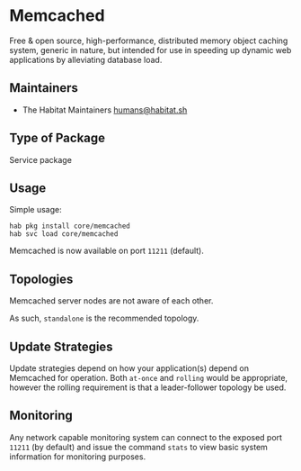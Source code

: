 # Memcached

Free & open source, high-performance, distributed memory object caching system, generic in nature, but intended for use in speeding up dynamic web applications by alleviating database load.

## Maintainers

* The Habitat Maintainers <humans@habitat.sh>

## Type of Package

Service package

## Usage

Simple usage:

```
hab pkg install core/memcached
hab svc load core/memcached
```

Memcached is now available on port `11211` (default).

## Topologies

Memcached server nodes are not aware of each other.

As such, `standalone` is the recommended topology.

## Update Strategies

Update strategies depend on how your application(s) depend on Memcached for operation. Both `at-once` and `rolling` would be appropriate, however the rolling requirement is that a leader-follower topology be used.

## Monitoring

Any network capable monitoring system can connect to the exposed port `11211` (by default) and issue the command `stats` to view basic system information for monitoring purposes.
